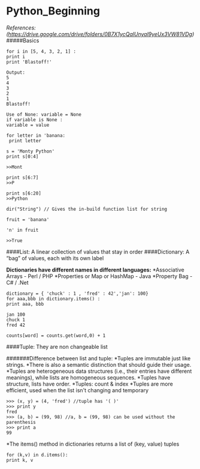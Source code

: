 # Python_Beginning

*References: (https://drive.google.com/drive/folders/0B7X1ycQalUnyal9yeUx3VW81VDg)*
#####Basics
```
for i in [5, 4, 3, 2, 1] :
print i
print 'Blastoff!'

Output:
5
4
3
2
1
Blastoff!
```
```
Use of None: variable = None
if variable is None :
variable = value

for letter in 'banana:
 print letter

s = 'Monty Python'
print s[0:4]

>>Mont

print s[6:7]
>>P

print s[6:20]
>>Python

dir("String") // Gives the in-build function list for string

fruit = 'banana'

'n' in fruit

>>True
```
####List: A linear collection of values that stay in order
####Dictionary: A “bag” of values, each with its own label

**Dictionaries have different names in different languages:**
*Associative Arrays - Perl / PHP
*Properties or Map or HashMap - Java
*Property Bag - C# / .Net

```
dictionary = { 'chuck' : 1 , 'fred' : 42','jan': 100}
for aaa,bbb in dictionary.items() :
print aaa, bbb

jan 100
chuck 1
fred 42

counts[word] = counts.get(word,0) + 1
```

####Tuple: They are non changeable list

#######Difference between list and tuple:
*Tuples are immutable just like strings. 
*There is also a semantic distinction that should guide their usage. 
*Tuples are heterogeneous data structures (i.e., their entries have different meanings), while lists are homogeneous sequences. 
*Tuples have structure, lists have order.
*Tuples: count & index
*Tuples are more efficient, used when the list isn't changing and temporary

```
>>> (x, y) = (4, 'fred') //tuple has '( )'
>>> print y
fred
>>> (a, b) = (99, 98) //a, b = (99, 98) can be used without the parenthesis
>>> print a
99
```
*The items() method in dictionaries returns a list of (key, value) tuples
```
for (k,v) in d.items(): 
print k, v
```


